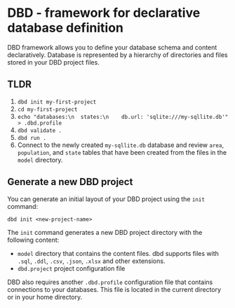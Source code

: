 # DBD - framework for declarative database definition
DBD framework allows you to define your database schema and content 
declaratively. Database is represented by a hierarchy of directories and
files stored in your DBD project files. 

## TLDR

1. `dbd init my-first-project`
2. `cd my-first-project`
3. `echo "databases:\n  states:\n    db.url: 'sqlite:///my-sqllite.db'" > .dbd.profile`
4. `dbd validate .`
5. `dbd run .`
6. Connect to the newly created `my-sqllite.db` database and review `area`, `population`, and `state` tables that have been created from the files in the `model` directory.   

## Generate a new DBD project
You can generate an initial layout of your DBD project using the `init` command:

```shell
dbd init <new-project-name>
```

The `init` command generates a new DBD project directory with the following content: 

- `model` directory that contains the content files. dbd supports files with `.sql`, `.ddl`, `.csv`, `.json`, `.xlsx` and other extensions.  
- `dbd.project` project configuration file 

DBD also requires another `.dbd.profile` configuration file that contains connections to your databases. 
This file is located in the current directory or in your home directory.   




